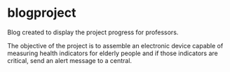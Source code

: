 # blogproject
Blog created to display the project progress for professors.

The objective of the project is to assemble an electronic device capable of measuring health indicators for elderly people and if those indicators are critical, 
send an alert message to a central.
